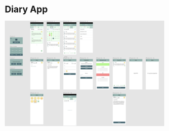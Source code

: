# Diary App
![alt text](https://raw.githubusercontent.com/a15zehcheche/diary_app/main/App/diaryAppUI.PNG?token=GHSAT0AAAAAAB34ME2ZGU25JTW7ZTQIEPLGY4JAZ5Q)
